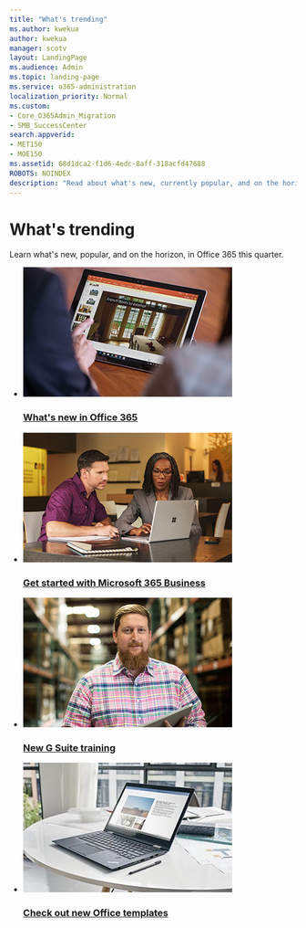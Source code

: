 ```yaml
---
title: "What's trending"
ms.author: kwekua
author: kwekua
manager: scotv
layout: LandingPage
ms.audience: Admin
ms.topic: landing-page
ms.service: o365-administration
localization_priority: Normal
ms.custom:
- Core_O365Admin_Migration
- SMB_SuccessCenter
search.appverid:
- MET150
- MOE150
ms.assetid: 68d1dca2-f1d6-4edc-8aff-318acfd47688
ROBOTS: NOINDEX
description: "Read about what's new, currently popular, and on the horizon, in Office 365."
---
```


# What's trending

Learn what's new, popular, and on the horizon, in Office 365 this quarter.
  
<ul class="panelContent cardsD">
    <li>
        <a href="https://support.office.com/article/95c8d81d-08ba-42c1-914f-bca4603e1426.aspx">
        <div class="cardSize">
            <div class="cardPadding">
                <div class="card">
                    <div class="cardImageOuter">
                        <div class="cardImage">
                            <img src="../media/OFC18-FirstLine-Realtor3-117-367x227.jpg" alt="Picture of smiling woman" />
                        </div>
                    </div>
                    <div class="cardText">
                        <h3>What's new in Office 365</h3>
                    </div>
                </div>
            </div>
        </div>
        </a>
    </li>
    <li>
        <a href="https://support.office.com/article/496e690b-b75d-4ff5-bf34-cc32905d0364">
        <div class="cardSize">
            <div class="cardPadding">
                <div class="card">
                    <div class="cardImageOuter">
                        <div class="cardImage">
                            <img src="../media/WWS16-Bank-076-367x227.jpg" alt="Picture of two people talking and looking at a laptop" />
                        </div>
                    </div>
                    <div class="cardText">
                        <h3>Get started with Microsoft 365 Business</h3>
                    </div>
                </div>
            </div>
        </div>
        </a>
    </li>
    <li>
        <a href="https://support.office.com/en-us/article/switch-from-g-suite-to-office-365-cff9f9fb-956e-4cb9-8b64-d7ebc1911123">
        <div class="cardSize">
            <div class="cardPadding">
                <div class="card">
                    <div class="cardImageOuter">
                        <div class="cardImage">
                            <img src="../media/OFC18-FirstLine-FoodIndustry-041-367x227.jpg" alt="Picture of smiling man" />
                        </div>
                    </div>
                    <div class="cardText">
                        <h3>New G Suite  training</h3>
                    </div>
                </div>
            </div>
        </div>
        </a>
    </li>
    <li>
        <a href="https://support.office.com/article/0865d155-bd36-407a-82be-929f2cd76f26.aspx">
        <div class="cardSize">
            <div class="cardPadding">
                <div class="card">
                    <div class="cardImageOuter">
                        <div class="cardImage">
                            <img src="../media/Round-Desk-Laptop-Word-367x227.jpg" alt="Laptop with a Word document" />
                        </div>
                    </div>
                    <div class="cardText">
                        <h3>Check out new Office templates</h3>
                    </div>
                </div>
            </div>
        </div>
        </a>
    </li>
</ul>


